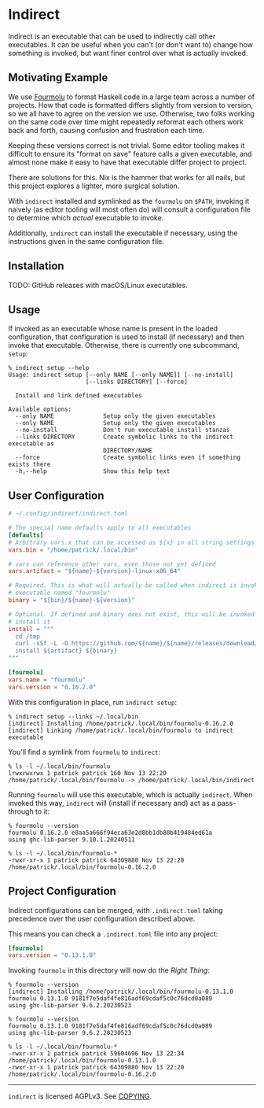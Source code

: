 # Indirect

Indirect is an executable that can be used to indirectly call other executables.
It can be useful when you can't (or don't want to) change how something is
invoked, but want finer control over what is actually invoked.

## Motivating Example

We use [Fourmolu][] to format Haskell code in a large team across a number of
projects. How that code is formatted differs slightly from version to version,
so we all have to agree on the version we use. Otherwise, two folks working on
the same code over time might repeatedly reformat each others work back and
forth, causing confusion and frustration each time.

[fourmolu]: #todo

Keeping these versions correct is not trivial. Some editor tooling makes it
difficult to ensure its "format on save" feature calls a given executable, and
almost none make it easy to have that executable differ project to project.

There are solutions for this. Nix is the hammer that works for all nails, but
this project explores a lighter, more surgical solution.

With `indirect` installed and symlinked as the `fourmolu` on `$PATH`, invoking
it naively (as editor tooling will most often do) will consult a configuration
file to determine which _actual_ executable to invoke.

Additionally, `indirect` can install the executable if necessary, using the
instructions given in the same configuration file.

## Installation

TODO: GitHub releases with macOS/Linux executables.

## Usage

If invoked as an executable whose name is present in the loaded configuration,
that configuration is used to install (if necessary) and then invoke that
executable. Otherwise, there is currently one subcommand, `setup`:

```console
% indirect setup --help
Usage: indirect setup [--only NAME [--only NAME]] [--no-install] 
                      [--links DIRECTORY] [--force]

  Install and link defined executables

Available options:
  --only NAME              Setup only the given executables
  --only NAME              Setup only the given executables
  --no-install             Don't run executable install stanzas
  --links DIRECTORY        Create symbolic links to the indirect executable as
                           DIRECTORY/NAME
  --force                  Create symbolic links even if something exists there
  -h,--help                Show this help text
```

## User Configuration

```toml
# ~/.config/indirect/indirect.toml

# The special name defaults apply to all executables
[defaults]
# Arbitrary vars.x that can be accessed as ${x} in all string settings
vars.bin = "/home/patrick/.local/bin"

# vars can reference other vars, even those not yet defined
vars.artifact = "${name}-${version}-linux-x86_64"

# Required. This is what will actually be called when indirect is invoked as an
# executable named "fourmolu"
binary = "${bin}/${name}-${version}"

# Optional. If defined and binary does not exist, this will be invoked to
# install it
install = """
  cd /tmp
  curl -sSf -L -O https://github.com/${name}/${name}/releases/download/v${version}/${artifact}
  install ${artifact} ${binary}
"""

[fourmolu]
vars.name = "fourmolu"
vars.version = "0.16.2.0"
```

With this configuration in place, run `indirect setup`:

```console
% indirect setup --links ~/.local/bin
[indirect] Installing /home/patrick/.local/bin/fourmolu-0.16.2.0
[indirect] Linking /home/patrick/.local/bin/fourmolu to indirect executable
```

You'll find a symlink from `fourmolu` to `indirect`:

```console
% ls -l ~/.local/bin/fourmolu
lrwxrwxrwx 1 patrick patrick 160 Nov 13 22:20 /home/patrick/.local/bin/fourmolu -> /home/patrick/.local/bin/indirect
```

Running `fourmolu` will use this executable, which is actually `indirect`. When
invoked this way, `indirect` will (install if necessary and) act as a
pass-through to it:

```console
% fourmolu --version
fourmolu 0.16.2.0 e8aa5a666f94eca63e2d8bb1db80b419484ed61a
using ghc-lib-parser 9.10.1.20240511
```

```console
% ls -l ~/.local/bin/fourmolu-*
-rwxr-xr-x 1 patrick patrick 64309880 Nov 13 22:20 /home/patrick/.local/bin/fourmolu-0.16.2.0
```

## Project Configuration

Indirect configurations can be merged, with `.indirect.toml` taking precedence
over the user configuration described above.

This means you can check a `.indirect.toml` file into any project:

```toml
[fourmolu]
vars.version = "0.13.1.0"
```

Invoking `fourmolu` in this directory will now do the _Right Thing_:

```console
% fourmolu --version
[indirect] Installing /home/patrick/.local/bin/fourmolu-0.13.1.0
fourmolu 0.13.1.0 9181f7e5daf4fe816adf69cdaf5c0c76dcd0a089
using ghc-lib-parser 9.6.2.20230523

% fourmolu --version
fourmolu 0.13.1.0 9181f7e5daf4fe816adf69cdaf5c0c76dcd0a089
using ghc-lib-parser 9.6.2.20230523
```

```console
% ls -l ~/.local/bin/fourmolu-*
-rwxr-xr-x 1 patrick patrick 59604696 Nov 13 22:34 /home/patrick/.local/bin/fourmolu-0.13.1.0
-rwxr-xr-x 1 patrick patrick 64309880 Nov 13 22:20 /home/patrick/.local/bin/fourmolu-0.16.2.0
```

---

`indirect` is licensed AGPLv3. See [COPYING](./COPYING).

